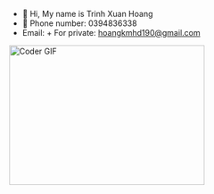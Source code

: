 - 👋 Hi, My name is Trinh Xuan Hoang
- 💞️ Phone number: 0394836338
- Email:
      + For private: hoangkmhd190@gmail.com

<img alt="Coder GIF" height=250 width=350 src="https://user-images.githubusercontent.com/74038190/216655813-c9147cb2-cfee-4955-b591-52cac08f1f60.gif"/>

<!---
RamseyTrinh/RamseyTrinh is a ✨ special ✨ repository because its `README.md` (this file) appears on your GitHub profile.
You can click the Preview link to take a look at your changes.
--->
